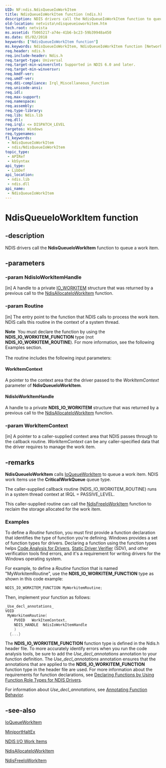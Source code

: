 ```yaml
---
UID: NF:ndis.NdisQueueIoWorkItem
title: NdisQueueIoWorkItem function (ndis.h)
description: NDIS drivers call the NdisQueueIoWorkItem function to queue a work item.
old-location: netvista\ndisqueueioworkitem.htm
tech.root: netvista
ms.assetid: f5065217-a74e-41b6-bc23-59b39948a450
ms.date: 05/02/2018
keywords: ["NdisQueueIoWorkItem function"]
ms.keywords: NdisQueueIoWorkItem, NdisQueueIoWorkItem function [Network Drivers Starting with Windows Vista], ndis/NdisQueueIoWorkItem, ndis_work_items_ref_ac034ba5-7f33-4769-9664-2b9bbb5ad9e6.xml, netvista.ndisqueueioworkitem
req.header: ndis.h
req.include-header: Ndis.h
req.target-type: Universal
req.target-min-winverclnt: Supported in NDIS 6.0 and later.
req.target-min-winversvr: 
req.kmdf-ver: 
req.umdf-ver: 
req.ddi-compliance: Irql_Miscellaneous_Function
req.unicode-ansi: 
req.idl: 
req.max-support: 
req.namespace: 
req.assembly: 
req.type-library: 
req.lib: Ndis.lib
req.dll: 
req.irql: <= DISPATCH_LEVEL
targetos: Windows
req.typenames: 
f1_keywords:
 - NdisQueueIoWorkItem
 - ndis/NdisQueueIoWorkItem
topic_type:
 - APIRef
 - kbSyntax
api_type:
 - LibDef
api_location:
 - ndis.lib
 - ndis.dll
api_name:
 - NdisQueueIoWorkItem
---
```


# NdisQueueIoWorkItem function


## -description

NDIS drivers call the 
  <b>NdisQueueIoWorkItem</b> function to queue a work item.

## -parameters

### -param NdisIoWorkItemHandle 

[in]
A handle to a private <a href="https://docs.microsoft.com/windows-hardware/drivers/kernel/eprocess">IO_WORKITEM</a> structure that was returned by a previous call to the 
     <a href="https://docs.microsoft.com/windows-hardware/drivers/ddi/ndis/nf-ndis-ndisallocateioworkitem">
     NdisAllocateIoWorkItem</a> function.

### -param Routine 

[in]
The entry point to the function that NDIS calls to process the work item. NDIS calls this routine
     in the context of a system thread. 

<div class="alert"><b>Note</b>  You must declare the function by using the <b>NDIS_IO_WORKITEM_FUNCTION</b> type (not <b>NDIS_IO_WORKITEM_ROUTINE</b>). For more
   information, see the following Examples section.</div>
<div> </div>
The routine includes the following input parameters:





#### WorkItemContext

A pointer to the context area that the driver passed to the 
       <i>WorkItemContext</i> parameter of 
       <b>NdisQueueIoWorkItem</b>.



#### NdisIoWorkItemHandle

A handle to a private <b>NDIS_IO_WORKITEM</b> structure that was returned by a previous call to the 
       <a href="https://docs.microsoft.com/windows-hardware/drivers/ddi/ndis/nf-ndis-ndisallocateioworkitem">
     NdisAllocateIoWorkItem</a> function.

### -param WorkItemContext 

[in]
A pointer to a caller-supplied context area that NDIS passes through to the callback routine. 
     <i>WorkItemContext</i> can be any caller-specified data that the driver requires to manage the work
     item.

## -remarks

<b>NdisQueueIoWorkItem</b> calls 
    <a href="https://docs.microsoft.com/windows-hardware/drivers/ddi/wdm/nf-wdm-ioqueueworkitem">IoQueueWorkItem</a> to queue a work item. NDIS
    work items use the 
    <b>CriticalWorkQueue</b> queue type.

The caller-supplied callback routine (NDIS_IO_WORKITEM_ROUTINE) runs in a system thread context at
    IRQL = PASSIVE_LEVEL.

This caller-supplied routine can call the 
    <a href="https://docs.microsoft.com/windows-hardware/drivers/ddi/ndis/nf-ndis-ndisfreeioworkitem">NdisFreeIoWorkItem</a> function to reclaim
    the storage allocated for the work item.

<h3><a id="Examples"></a><a id="examples"></a><a id="EXAMPLES"></a>Examples</h3>
To define a <i>Routine</i> function, you must first provide a function declaration that identifies the type of function you're defining. Windows provides a set of function types for drivers. Declaring a function using the function types helps <a href="https://docs.microsoft.com/windows-hardware/drivers/devtest/code-analysis-for-drivers">Code Analysis for Drivers</a>, <a href="https://docs.microsoft.com/windows-hardware/drivers/devtest/static-driver-verifier">Static Driver Verifier</a> (SDV), and other verification tools find errors, and it's a requirement for writing drivers for the Windows operating system.

For example, to define a <i>Routine</i> function that is named "MyWorkitemRoutine", use the <b>NDIS_IO_WORKITEM_FUNCTION</b> type as shown in this code example:


```cpp
NDIS_IO_WORKITEM_FUNCTION MyWorkitemRoutine;
```

Then, implement your function as follows:


```cpp
_Use_decl_annotations_
VOID
 MyWorkitemRoutine(
    PVOID   WorkItemContext,
    NDIS_HANDLE  NdisIoWorkItemHandle
    )
  {...}
```

The <b>NDIS_IO_WORKITEM_FUNCTION</b> function type is defined in the Ndis.h header file. To more accurately identify errors when you run the code analysis tools, be sure to add the _Use_decl_annotations_ annotation to your function definition.  The _Use_decl_annotations_ annotation ensures that the annotations that are applied to the <b>NDIS_IO_WORKITEM_FUNCTION</b> function type in the header file are used.  For more information about the requirements for function declarations, see <a href="https://docs.microsoft.com/windows-hardware/drivers/devtest/declaring-functions-by-using-function-role-types-for-ndis-drivers">Declaring Functions by Using Function Role Types for NDIS Drivers</a>.

For information about  _Use_decl_annotations_, see <a href="https://go.microsoft.com/fwlink/p/?linkid=286697">Annotating Function Behavior</a>.

## -see-also

<a href="https://docs.microsoft.com/windows-hardware/drivers/ddi/wdm/nf-wdm-ioqueueworkitem">IoQueueWorkItem</a>



<a href="https://docs.microsoft.com/windows-hardware/drivers/ddi/ndis/nc-ndis-miniport_halt">MiniportHaltEx</a>



<a href="https://docs.microsoft.com/windows-hardware/drivers/network/ndis-i-o-work-items">NDIS I/O Work Items</a>



<a href="https://docs.microsoft.com/windows-hardware/drivers/ddi/ndis/nf-ndis-ndisallocateioworkitem">NdisAllocateIoWorkItem</a>



<a href="https://docs.microsoft.com/windows-hardware/drivers/ddi/ndis/nf-ndis-ndisfreeioworkitem">NdisFreeIoWorkItem</a>

